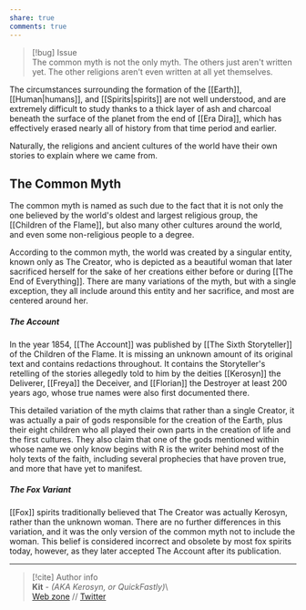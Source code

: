 ```yaml
---  
share: true  
comments: true  
---  
```

> [!bug] Issue  
> The common myth is not the only myth. The others just aren't written yet. The other religions aren't even written at all yet themselves.  
  
The circumstances surrounding the formation of the [[Earth]], [[Human|humans]], and [[Spirits|spirits]] are not well understood, and are extremely difficult to study thanks to a thick layer of ash and charcoal beneath the surface of the planet from the end of [[Era Dira]], which has effectively erased nearly all of history from that time period and earlier.  
  
Naturally, the religions and ancient cultures of the world have their own stories to explain where we came from.  
  
## The Common Myth  
  
The common myth is named as such due to the fact that it is not only the one believed by the world's oldest and largest religious group, the [[Children of the Flame]], but also many other cultures around the world, and even some non-religious people to a degree.  
  
According to the common myth, the world was created by a singular entity, known only as The Creator, who is depicted as a beautiful woman that later sacrificed herself for the sake of her creations either before or during [[The End of Everything]]. There are many variations of the myth, but with a single exception, they all include around this entity and her sacrifice, and most are centered around her.  
  
##### The Account  
  
In the year 1854, [[The Account]] was published by [[The Sixth Storyteller]] of the Children of the Flame. It is missing an unknown amount of its original text and contains redactions throughout. It contains the Storyteller's retelling of the stories allegedly told to him by the deities [[Kerosyn]] the Deliverer, [[Freya]] the Deceiver, and [[Florian]] the Destroyer at least 200 years ago, whose true names were also first documented there.  
  
This detailed variation of the myth claims that rather than a single Creator, it was actually a pair of gods responsible for the creation of the Earth, plus their eight children who all played their own parts in the creation of life and the first cultures. They also claim that one of the gods mentioned within whose name we only know begins with R is the writer behind most of the holy texts of the faith, including several prophecies that have proven true, and more that have yet to manifest.  
  
##### The Fox Variant  
  
[[Fox]] spirits traditionally believed that The Creator was actually Kerosyn, rather than the unknown woman. There are no further differences in this variation, and it was the only version of the common myth not to include the woman. This belief is considered incorrect and obsolete by most fox spirits today, however, as they later accepted The Account after its publication.  
  
-----  
> [!cite] Author info  
> **Kit** - *(AKA Kerosyn, or QuickFastly)*\  
> [Web zone](https://kitabe.link) // [Twitter](https://twitter.com/Kerosyn_)